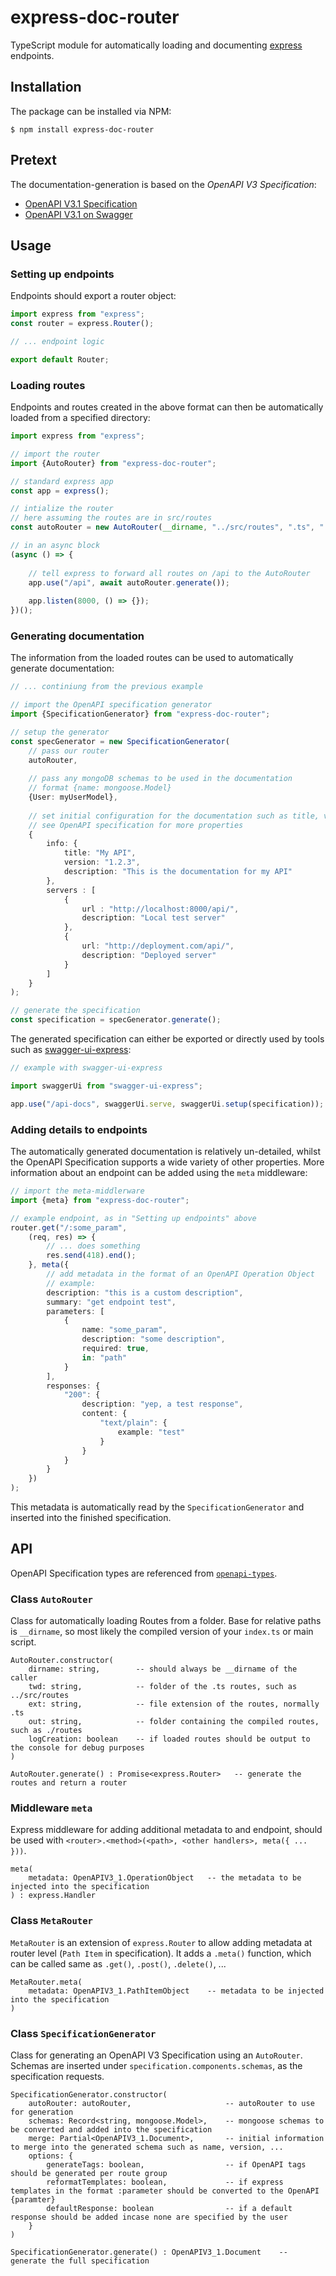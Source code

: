 # express-doc-router

TypeScript module for automatically loading and documenting [express](https://www.npmjs.com/package/express) endpoints.

## Installation

The package can be installed via NPM:

```shell
$ npm install express-doc-router
```

## Pretext

The documentation-generation is based on the _OpenAPI V3 Specification_:  
 - [OpenAPI V3.1 Specification](https://spec.openapis.org/oas/latest.html) 
 - [OpenAPI V3.1 on Swagger](https://swagger.io/specification/)

## Usage

### Setting up endpoints

Endpoints should export a router object:
```ts
import express from "express";
const router = express.Router();

// ... endpoint logic

export default Router;
```

### Loading routes

Endpoints and routes created in the above format can then be automatically loaded from a specified directory:
```ts
import express from "express";

// import the router
import {AutoRouter} from "express-doc-router";

// standard express app
const app = express();

// intialize the router
// here assuming the routes are in src/routes
const autoRouter = new AutoRouter(__dirname, "../src/routes", ".ts", "./routes");

// in an async block 
(async () => {
    
    // tell express to forward all routes on /api to the AutoRouter
    app.use("/api", await autoRouter.generate());
    
    app.listen(8000, () => {});
})();
```

### Generating documentation

The information from the loaded routes can be used to automatically generate documentation:
```ts
// ... continiung from the previous example

// import the OpenAPI specification generator
import {SpecificationGenerator} from "express-doc-router";

// setup the generator
const specGenerator = new SpecificationGenerator(
    // pass our router
    autoRouter,
    
    // pass any mongoDB schemas to be used in the documentation
    // format {name: mongoose.Model}
    {User: myUserModel},
    
    // set initial configuration for the documentation such as title, version, ...
    // see OpenAPI specification for more properties
    {
        info: {
            title: "My API",
            version: "1.2.3",
            description: "This is the documentation for my API"
        },
        servers : [
            {
                url : "http://localhost:8000/api/",
                description: "Local test server"
            },
            {
                url: "http://deployment.com/api/",
                description: "Deployed server"
            }
        ]
    }
);

// generate the specification
const specification = specGenerator.generate();
```

The generated specification can either be exported or directly used by tools such as [swagger-ui-express](https://www.npmjs.com/package/swagger-ui-express):
```ts
// example with swagger-ui-express

import swaggerUi from "swagger-ui-express";

app.use("/api-docs", swaggerUi.serve, swaggerUi.setup(specification));
```

### Adding details to endpoints

The automatically generated documentation is relatively un-detailed, whilst the OpenAPI Specification supports a wide variety of other properties.
More information about an endpoint can be added using the `meta` middleware:
```ts
// import the meta-middlerware
import {meta} from "express-doc-router";

// example endpoint, as in "Setting up endpoints" above
router.get("/:some_param", 
    (req, res) => {
        // ... does something
        res.send(418).end();
    }, meta({
        // add metadata in the format of an OpenAPI Operation Object
        // example:
        description: "this is a custom description",
        summary: "get endpoint test",
        parameters: [
            {
                name: "some_param",
                description: "some description",
                required: true,
                in: "path"
            }
        ],
        responses: {
            "200": {
                description: "yep, a test response",
                content: {
                    "text/plain": {
                        example: "test"
                    }
                }
            }
        }
    })
);
```
This metadata is automatically read by the `SpecificationGenerator` and inserted into the finished specification.

## API

OpenAPI Specification types are referenced from [`openapi-types`](https://www.npmjs.com/package/openapi-types).

### Class `AutoRouter`

Class for automatically loading Routes from a folder.
Base for relative paths is `__dirname`, so most likely the compiled version of your `index.ts` or main script.

```
AutoRouter.constructor(
    dirname: string,        -- should always be __dirname of the caller
    twd: string,            -- folder of the .ts routes, such as ../src/routes
    ext: string,            -- file extension of the routes, normally .ts
    out: string,            -- folder containing the compiled routes, such as ./routes
    logCreation: boolean    -- if loaded routes should be output to the console for debug purposes
)

AutoRouter.generate() : Promise<express.Router>   -- generate the routes and return a router
```

### Middleware `meta`

Express middleware for adding additional metadata to and endpoint, should be used with `<router>.<method>(<path>, <other handlers>, meta({ ... }))`.

```
meta(
    metadata: OpenAPIV3_1.OperationObject   -- the metadata to be injected into the specification
) : express.Handler
```

### Class `MetaRouter`

`MetaRouter` is an extension of `express.Router` to allow adding metadata at router level (`Path Item` in specification).
It adds a `.meta()` function, which can be called same as `.get()`, `.post()`, `.delete()`, ...

```
MetaRouter.meta(
    metadata: OpenAPIV3_1.PathItemObject    -- metadata to be injected into the specification
)
```

### Class `SpecificationGenerator`

Class for generating an OpenAPI V3 Specification using an `AutoRouter`.
Schemas are inserted under `specification.components.schemas`, as the specification requests.

```
SpecificationGenerator.constructor(
    autoRouter: autoRouter,                     -- autoRouter to use for generation
    schemas: Record<string, mongoose.Model>,    -- mongoose schemas to be converted and added into the specification
    merge: Partial<OpenAPIV3_1.Document>,       -- initial information to merge into the generated schema such as name, version, ...
    options: {
        generateTags: boolean,                  -- if OpenAPI tags should be generated per route group
        reformatTemplates: boolean,             -- if express templates in the format :parameter should be converted to the OpenAPI {paramter}
        defaultResponse: boolean                -- if a default response should be added incase none are specified by the user
    }
)

SpecificationGenerator.generate() : OpenAPIV3_1.Document    -- generate the full specification 
```
